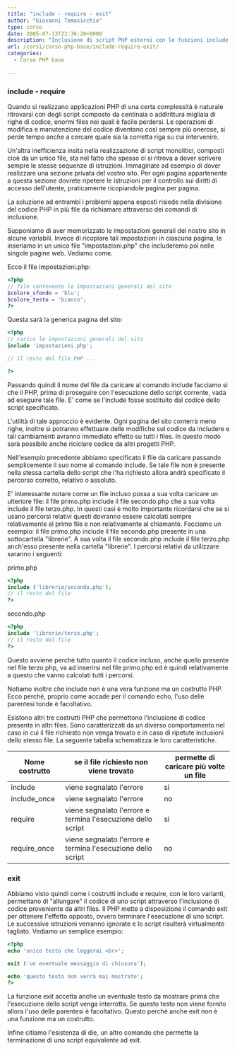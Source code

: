```yaml
---
title: "include - require - exit"
author: "Giovanni Tomasicchio"
type: corso
date: 2005-07-13T22:36:20+0000
description: "Inclusione di script PHP esterni con le funzioni include e require. Terminare uno script PHP con la funzione exit e die."
url: /corsi/corso-php-base/include-require-exit/
categories:
  - Corso PHP base
  
---
```

### include - require

Quando si realizzano applicazioni PHP di una certa complessità è naturale ritrovarsi con degli script composto da centinaia o addirittura migliaia di righe di codice, enormi files nei quali è facile perdersi. Le operazioni di modifica e manutenzione del codice diventano così sempre più onerose, si perde tempo anche a cercare quale sia la corretta riga su cui intervenire.

Un'altra inefficienza insita nella realizzazione di script monolitici, composti cioè da un unico file, sta nel fatto che spesso ci si ritrova a dover scrivere sempre le stesse sequenze di istruzioni. Immaginate ad esempio di dover realizzare una sezione privata del vostro sito. Per ogni pagina appartenente a questa sezione dovrete ripetere le istruzioni per il controllo sui diritti di accesso dell'utente, praticamente ricopiandole pagina per pagina.

La soluzione ad entrambi i problemi appena esposti risiede nella divisione del codice PHP in più file da richiamare attraverso dei comandi di inclusione.

Supponiamo di aver memorizzato le impostazioni generali del nostro sito in alcune variabili. Invece di ricopiare tali impostazioni in ciascuna pagina, le inseriamo in un unico file "impostazioni.php" che includeremo poi nelle singole pagine web. Vediamo come.

Ecco il file impostazioni.php:

 ```php
<?php
// file contenente le impostazioni generali del sito
$colore_sfondo = 'blu';
$colore_testo = 'bianco';
?>
```

Questa sarà la generica pagina del sito:

 ```php
<?php
// carico le impostazioni generali del sito
include 'impostazioni.php';

// il resto del file PHP ...

?>
```

Passando quindi il nome del file da caricare al comando include facciamo si che il PHP, prima di proseguire con l'esecuzione dello script corrente, vada ad eseguire tale file. E' come se l'include fosse sostituito dal codice dello script specificato.

L'utilità di tale approccio è evidente. Ogni pagina del sito conterrà meno righe, inoltre si potranno effettuare delle modifiche sul codice da includere e tali cambiamenti avranno immediato effetto su tutti i files. In questo modo sarà possibile anche riciclare codice da altri progetti PHP.

Nell'esempio precedente abbiamo specificato il file da caricare passando semplicemente il suo nome al comando include. Se tale file non è presente nella stessa cartella dello script che l'ha richiesto allora andrà specificato il percorso corretto, relativo o assoluto.

E' interessante notare come un file incluso possa a sua volta caricare un ulteriore file: il file primo.php include il file secondo.php che a sua volta include il file terzo.php. In questi casi è molto importante ricordarsi che se si usano percorsi relativi questi dovranno essere calcolati sempre relativamente al primo file e non relativamente al chiamante. Facciamo un esempio: il file primo.php include il file secondo.php presente in una sottocartella "librerie". A sua volta il file secondo.php include il file terzo.php anch'esso presente nella cartella "librerie". I percorsi relativi da utilizzare saranno i seguenti:

primo.php

 ```php
<?php
include ('librerie/secondo.php');
// il resto del file
?>
```

secondo.php

 ```php
<?php
include 'librerie/terzo.php';
// il resto del file
?>
```

Questo avviene perché tutto quanto il codice incluso, anche quello presente nel file terzo.php, va ad inserirsi nel file primo.php ed è quindi relativamente a questo che vanno calcolati tutti i percorsi.

Notiamo inoltre che include non è una vera funzione ma un costrutto PHP. Ecco perché, proprio come accade per il comando echo, l'uso delle parentesi tonde è facoltativo.

Esistono altri tre costrutti PHP che permettono l'inclusione di codice presente in altri files. Sono caratterizzati da un diverso comportamento nel caso in cui il file richiesto non venga trovato e in caso di ripetute inclusioni dello stesso file. La seguente tabella schematizza le loro caratteristiche.

 | Nome costrutto | se il file richiesto non viene trovato | permette di caricare  più volte un file |
|---|---|---|
| include | viene segnalato l'errore | si |
| include\_once | viene segnalato l'errore | no |
| require | viene segnalato l'errore e termina l'esecuzione dello script | si |
| require\_once | viene segnalato l'errore e termina l'esecuzione dello script | no |

### exit

Abbiamo visto quindi come i costrutti include e require, con le loro varianti, permettano di "allungare" il codice di uno script attraverso l'inclusione di codice proveniente da altri files. Il PHP mette a disposizione il comando exit per ottenere l'effetto opposto, ovvero terminare l'esecuzione di uno script. Le successive istruzioni verranno ignorate e lo script risulterà virtualmente tagliato. Vediamo un semplice esempio:

 ```php
<?php
echo 'unico testo che leggerai <br>';

exit ('un eventuale messaggio di chiusura');

echo 'questo testo non verrà mai mostrato';
?>
```

La funzione exit accetta anche un eventuale testo da mostrare prima che l'esecuzione dello script venga interrotta. Se questo testo non viene fornito allora l'uso delle parentesi è facoltativo. Questo perché anche exit non è una funzione ma un costrutto.

Infine citiamo l'esistenza di die, un altro comando che permette la terminazione di uno script equivalente ad exit.
